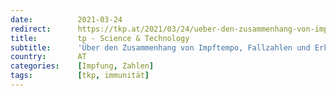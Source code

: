 ```yaml
---
date:          2021-03-24
redirect:      https://tkp.at/2021/03/24/ueber-den-zusammenhang-von-impftempo-fallzahlen-und-erkrankungen/
title:         tp - Science & Technology
subtitle:      'Über den Zusammenhang von Impftempo, Fallzahlen und Erkrankungen'
country:       AT
categories:    [Impfung, Zahlen]
tags:          [tkp, immunität]
---
```

